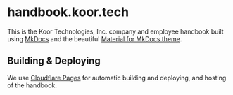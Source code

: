 # handbook.koor.tech

This is the Koor Technologies, Inc. company and employee handbook built using [MkDocs](https://www.mkdocs.org/) and the beautiful [Material for MkDocs theme](https://squidfunk.github.io/mkdocs-material/).

## Building & Deploying

We use [Cloudflare Pages](https://pages.cloudflare.com/) for automatic building and deploying, and hosting of the handbook.
